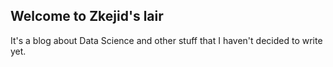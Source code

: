 ## Welcome to Zkejid's lair

It's a blog about Data Science and other stuff that I haven't decided to write yet.
